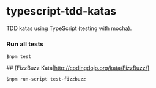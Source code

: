 # typescript-tdd-katas

TDD katas using TypeScript (testing with mocha).

### Run all tests
```
$npm test
```

## [FizzBuzz Kata|http://codingdojo.org/kata/FizzBuzz/]
```
$npm run-script test-fizzbuzz
```